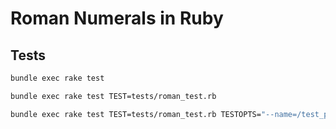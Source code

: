 # Roman Numerals in Ruby

## Tests

```sh
bundle exec rake test
```

```sh
bundle exec rake test TEST=tests/roman_test.rb
```

```sh
bundle exec rake test TEST=tests/roman_test.rb TESTOPTS="--name=/test_process_instance_method_in_module_with_kwargs.*/ -v"
```
